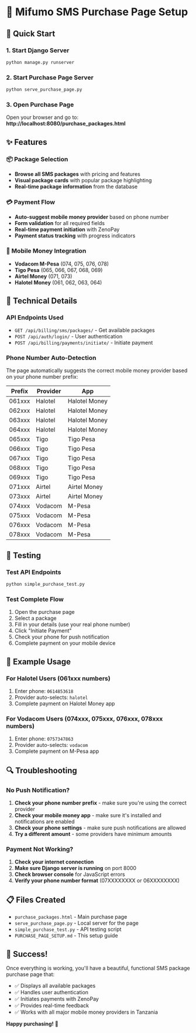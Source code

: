 # 📱 Mifumo SMS Purchase Page Setup

## 🚀 Quick Start

### 1. Start Django Server
```bash
python manage.py runserver
```

### 2. Start Purchase Page Server
```bash
python serve_purchase_page.py
```

### 3. Open Purchase Page
Open your browser and go to: **http://localhost:8080/purchase_packages.html**

## ✨ Features

### 📦 Package Selection
- **Browse all SMS packages** with pricing and features
- **Visual package cards** with popular package highlighting
- **Real-time package information** from the database

### 💳 Payment Flow
- **Auto-suggest mobile money provider** based on phone number
- **Form validation** for all required fields
- **Real-time payment initiation** with ZenoPay
- **Payment status tracking** with progress indicators

### 📱 Mobile Money Integration
- **Vodacom M-Pesa** (074, 075, 076, 078)
- **Tigo Pesa** (065, 066, 067, 068, 069)
- **Airtel Money** (071, 073)
- **Halotel Money** (061, 062, 063, 064)

## 🔧 Technical Details

### API Endpoints Used
- `GET /api/billing/sms/packages/` - Get available packages
- `POST /api/auth/login/` - User authentication
- `POST /api/billing/payments/initiate/` - Initiate payment

### Phone Number Auto-Detection
The page automatically suggests the correct mobile money provider based on your phone number prefix:

| Prefix | Provider | App |
|--------|----------|-----|
| 061xxx | Halotel | Halotel Money |
| 062xxx | Halotel | Halotel Money |
| 063xxx | Halotel | Halotel Money |
| 064xxx | Halotel | Halotel Money |
| 065xxx | Tigo | Tigo Pesa |
| 066xxx | Tigo | Tigo Pesa |
| 067xxx | Tigo | Tigo Pesa |
| 068xxx | Tigo | Tigo Pesa |
| 069xxx | Tigo | Tigo Pesa |
| 071xxx | Airtel | Airtel Money |
| 073xxx | Airtel | Airtel Money |
| 074xxx | Vodacom | M-Pesa |
| 075xxx | Vodacom | M-Pesa |
| 076xxx | Vodacom | M-Pesa |
| 078xxx | Vodacom | M-Pesa |

## 🧪 Testing

### Test API Endpoints
```bash
python simple_purchase_test.py
```

### Test Complete Flow
1. Open the purchase page
2. Select a package
3. Fill in your details (use your real phone number)
4. Click "Initiate Payment"
5. Check your phone for push notification
6. Complete payment on your mobile device

## 🎯 Example Usage

### For Halotel Users (061xxx numbers)
1. Enter phone: `0614853618`
2. Provider auto-selects: `halotel`
3. Complete payment on Halotel Money app

### For Vodacom Users (074xxx, 075xxx, 076xxx, 078xxx numbers)
1. Enter phone: `0757347863`
2. Provider auto-selects: `vodacom`
3. Complete payment on M-Pesa app

## 🔍 Troubleshooting

### No Push Notification?
1. **Check your phone number prefix** - make sure you're using the correct provider
2. **Check your mobile money app** - make sure it's installed and notifications are enabled
3. **Check your phone settings** - make sure push notifications are allowed
4. **Try a different amount** - some providers have minimum amounts

### Payment Not Working?
1. **Check your internet connection**
2. **Make sure Django server is running** on port 8000
3. **Check browser console** for JavaScript errors
4. **Verify your phone number format** (07XXXXXXXX or 06XXXXXXXX)

## 📋 Files Created

- `purchase_packages.html` - Main purchase page
- `serve_purchase_page.py` - Local server for the page
- `simple_purchase_test.py` - API testing script
- `PURCHASE_PAGE_SETUP.md` - This setup guide

## 🎉 Success!

Once everything is working, you'll have a beautiful, functional SMS package purchase page that:
- ✅ Displays all available packages
- ✅ Handles user authentication
- ✅ Initiates payments with ZenoPay
- ✅ Provides real-time feedback
- ✅ Works with all major mobile money providers in Tanzania

**Happy purchasing!** 🚀
